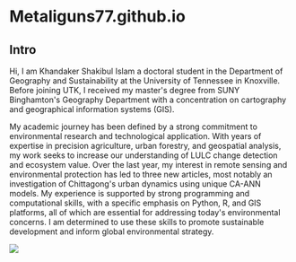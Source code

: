 # Metaliguns77.github.io

## Intro
Hi, I am Khandaker Shakibul Islam a doctoral student in the Department of Geography and Sustainability at the University of Tennessee in Knoxville. Before joining UTK, I received my master's degree from SUNY Binghamton's Geography Department with a concentration on cartography and geographical information systems (GIS).

My academic journey has been defined by a strong commitment to environmental research and technological application. With years of expertise in precision agriculture, urban forestry, and geospatial analysis, my work seeks to increase our understanding of LULC change detection and ecosystem value. Over the last year, my interest in remote sensing and environmental protection has led to three new articles, most notably an investigation of Chittagong's urban dynamics using unique CA-ANN models. My experience is supported by strong programming and computational skills, with a specific emphasis on Python, R, and GIS platforms, all of which are essential for addressing today's environmental concerns. I am determined to use these skills to promote sustainable development and inform global environmental strategy.

![](https://media0.giphy.com/media/RMhbmeqWeOBQIiQkS4/giphy.gif?cid=ecf05e47vyiruhck01ps5z4evz0ghf06r8fzhr1w0er8slb3&ep=v1_gifs_related&rid=giphy.gif&ct=g)

